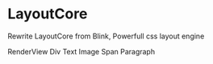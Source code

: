 # LayoutCore
Rewrite LayoutCore from Blink, Powerfull css layout engine

RenderView
Div
Text
Image
Span
Paragraph 
